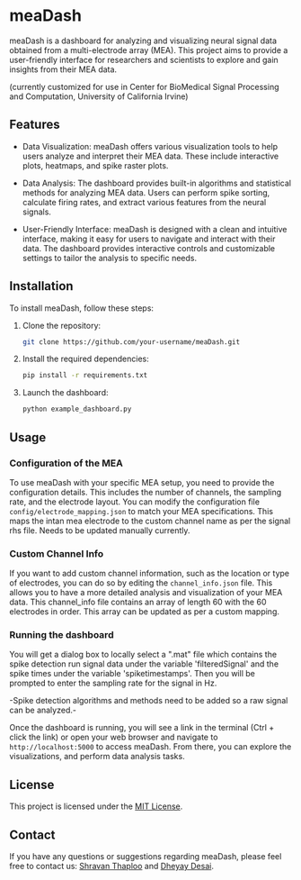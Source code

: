 # meaDash

meaDash is a dashboard for analyzing and visualizing neural signal data obtained from a multi-electrode array (MEA). This project aims to provide a user-friendly interface for researchers and scientists to explore and gain insights from their MEA data.

(currently customized for use in Center for BioMedical Signal Processing and Computation, University of California Irvine)

## Features

- Data Visualization: meaDash offers various visualization tools to help users analyze and interpret their MEA data. These include interactive plots, heatmaps, and spike raster plots.

- Data Analysis: The dashboard provides built-in algorithms and statistical methods for analyzing MEA data. Users can perform spike sorting, calculate firing rates, and extract various features from the neural signals.

- User-Friendly Interface: meaDash is designed with a clean and intuitive interface, making it easy for users to navigate and interact with their data. The dashboard provides interactive controls and customizable settings to tailor the analysis to specific needs.

## Installation

To install meaDash, follow these steps:

1. Clone the repository:
    ```bash
    git clone https://github.com/your-username/meaDash.git
    ```

2. Install the required dependencies:
    ```bash
    pip install -r requirements.txt
    ```

3. Launch the dashboard:
    ```bash
    python example_dashboard.py
    ```

## Usage

### Configuration of the MEA
To use meaDash with your specific MEA setup, you need to provide the configuration details. This includes the number of channels, the sampling rate, and the electrode layout. You can modify the configuration file `config/electrode_mapping.json` to match your MEA specifications. This maps the intan mea electrode to the custom channel name as per the signal rhs file. Needs to be updated manually currently.

### Custom Channel Info
If you want to add custom channel information, such as the location or type of electrodes, you can do so by editing the `channel_info.json` file. This allows you to have a more detailed analysis and visualization of your MEA data. This channel_info file contains an array of length 60 with the 60 electrodes in order. This array can be updated as per a custom mapping.

### Running the dashboard
You will get a dialog box to locally select a ".mat" file which contains the spike detection run signal data under the variable 'filteredSignal' and the spike times under the variable 'spiketimestamps'. Then you will be prompted to enter the sampling rate for the signal in Hz.

-Spike detection algorithms and methods need to be added so a raw signal can be analyzed.-

Once the dashboard is running, you will see a link in the terminal (Ctrl + click the link) or open your web browser and navigate to `http://localhost:5000` to access meaDash. From there, you can explore the visualizations, and perform data analysis tasks.

## License

This project is licensed under the [MIT License](LICENSE).

## Contact

If you have any questions or suggestions regarding meaDash, please feel free to contact us: [Shravan Thaploo](mailto:sthaploo@uci.edu) and [Dheyay Desai](mailto:desaidn@uci.edu).

